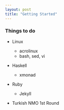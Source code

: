 ```yaml
---
layout: post
title: "Getting Started"
---
```


### Things to do
- Linux
  - acrolinux
  - bash, sed, vi

- Haskell
  - xmonad

- Ruby
  - Jekyll

- Turkish NMO 1st Round
